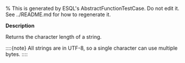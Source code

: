 % This is generated by ESQL's AbstractFunctionTestCase. Do not edit it. See ../README.md for how to regenerate it.

**Description**

Returns the character length of a string.

::::{note}
All strings are in UTF-8, so a single character can use multiple bytes.
::::


